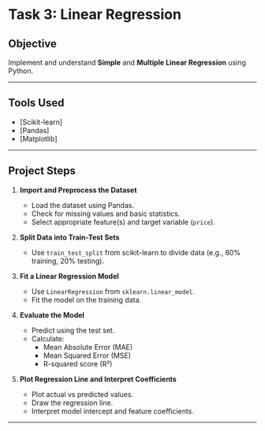 # Task 3: Linear Regression

## Objective
Implement and understand **Simple** and **Multiple Linear Regression** using Python.

---

## Tools Used
- [Scikit-learn]
- [Pandas]
- [Matplotlib]

---

## Project Steps

1. **Import and Preprocess the Dataset**  
   - Load the dataset using Pandas.
   - Check for missing values and basic statistics.
   - Select appropriate feature(s) and target variable (`price`).

2. **Split Data into Train-Test Sets**  
   - Use `train_test_split` from scikit-learn to divide data (e.g., 80% training, 20% testing).

3. **Fit a Linear Regression Model**  
   - Use `LinearRegression` from `sklearn.linear_model`.
   - Fit the model on the training data.

4. **Evaluate the Model**  
   - Predict using the test set.
   - Calculate:
     - Mean Absolute Error (MAE)
     - Mean Squared Error (MSE)
     - R-squared score (R²)

5. **Plot Regression Line and Interpret Coefficients**  
   - Plot actual vs predicted values.
   - Draw the regression line.
   - Interpret model intercept and feature coefficients.

---

